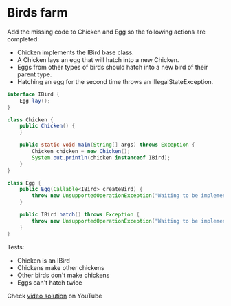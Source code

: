 # Birds farm

Add the missing code to Chicken and Egg so the following actions are completed:
- Chicken implements the IBird base class.
- A Chicken lays an egg that will hatch into a new Chicken.
- Eggs from other types of birds should hatch into a new bird of their parent type.
- Hatching an egg for the second time throws an IllegalStateException.

```java
interface IBird {
    Egg lay();
}

class Chicken {
    public Chicken() {
    }

    public static void main(String[] args) throws Exception {
        Chicken chicken = new Chicken();
        System.out.println(chicken instanceof IBird);
    }
}

class Egg {
    public Egg(Callable<IBird> createBird) {
        throw new UnsupportedOperationException("Waiting to be implemented.");
    }

    public IBird hatch() throws Exception {
        throw new UnsupportedOperationException("Waiting to be implemented.");
    }
}
```

Tests:
- Chicken is an IBird
- Chickens make other chickens
- Other birds don't make chickens
- Eggs can't hatch twice

Check [video solution](https://youtu.be/tQAJRQrc2Aw) on YouTube
